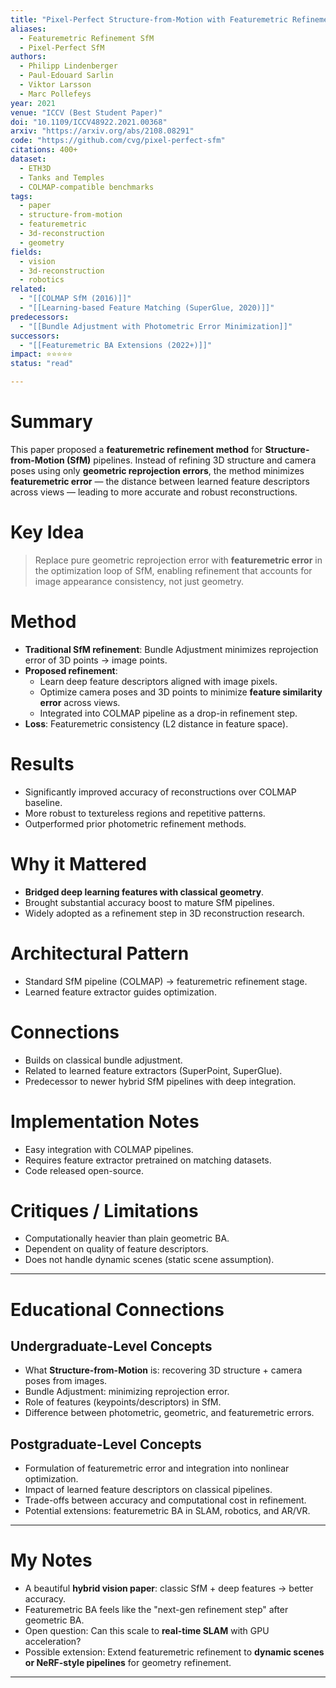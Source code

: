 ```yaml
---
title: "Pixel-Perfect Structure-from-Motion with Featuremetric Refinement (2021)"
aliases:
  - Featuremetric Refinement SfM
  - Pixel-Perfect SfM
authors:
  - Philipp Lindenberger
  - Paul-Edouard Sarlin
  - Viktor Larsson
  - Marc Pollefeys
year: 2021
venue: "ICCV (Best Student Paper)"
doi: "10.1109/ICCV48922.2021.00368"
arxiv: "https://arxiv.org/abs/2108.08291"
code: "https://github.com/cvg/pixel-perfect-sfm"
citations: 400+
dataset:
  - ETH3D
  - Tanks and Temples
  - COLMAP-compatible benchmarks
tags:
  - paper
  - structure-from-motion
  - featuremetric
  - 3d-reconstruction
  - geometry
fields:
  - vision
  - 3d-reconstruction
  - robotics
related:
  - "[[COLMAP SfM (2016)]]"
  - "[[Learning-based Feature Matching (SuperGlue, 2020)]]"
predecessors:
  - "[[Bundle Adjustment with Photometric Error Minimization]]"
successors:
  - "[[Featuremetric BA Extensions (2022+)]]"
impact: ⭐⭐⭐⭐⭐
status: "read"

---
```


# Summary
This paper proposed a **featuremetric refinement method** for **Structure-from-Motion (SfM)** pipelines. Instead of refining 3D structure and camera poses using only **geometric reprojection errors**, the method minimizes **featuremetric error** — the distance between learned feature descriptors across views — leading to more accurate and robust reconstructions.

# Key Idea
> Replace pure geometric reprojection error with **featuremetric error** in the optimization loop of SfM, enabling refinement that accounts for image appearance consistency, not just geometry.

# Method
- **Traditional SfM refinement**: Bundle Adjustment minimizes reprojection error of 3D points → image points.  
- **Proposed refinement**:  
  - Learn deep feature descriptors aligned with image pixels.  
  - Optimize camera poses and 3D points to minimize **feature similarity error** across views.  
  - Integrated into COLMAP pipeline as a drop-in refinement step.  
- **Loss**: Featuremetric consistency (L2 distance in feature space).  

# Results
- Significantly improved accuracy of reconstructions over COLMAP baseline.  
- More robust to textureless regions and repetitive patterns.  
- Outperformed prior photometric refinement methods.  

# Why it Mattered
- **Bridged deep learning features with classical geometry**.  
- Brought substantial accuracy boost to mature SfM pipelines.  
- Widely adopted as a refinement step in 3D reconstruction research.  

# Architectural Pattern
- Standard SfM pipeline (COLMAP) → featuremetric refinement stage.  
- Learned feature extractor guides optimization.  

# Connections
- Builds on classical bundle adjustment.  
- Related to learned feature extractors (SuperPoint, SuperGlue).  
- Predecessor to newer hybrid SfM pipelines with deep integration.  

# Implementation Notes
- Easy integration with COLMAP pipelines.  
- Requires feature extractor pretrained on matching datasets.  
- Code released open-source.  

# Critiques / Limitations
- Computationally heavier than plain geometric BA.  
- Dependent on quality of feature descriptors.  
- Does not handle dynamic scenes (static scene assumption).  

---

# Educational Connections

## Undergraduate-Level Concepts
- What **Structure-from-Motion** is: recovering 3D structure + camera poses from images.  
- Bundle Adjustment: minimizing reprojection error.  
- Role of features (keypoints/descriptors) in SfM.  
- Difference between photometric, geometric, and featuremetric errors.  

## Postgraduate-Level Concepts
- Formulation of featuremetric error and integration into nonlinear optimization.  
- Impact of learned feature descriptors on classical pipelines.  
- Trade-offs between accuracy and computational cost in refinement.  
- Potential extensions: featuremetric BA in SLAM, robotics, and AR/VR.  

---

# My Notes
- A beautiful **hybrid vision paper**: classic SfM + deep features → better accuracy.  
- Featuremetric BA feels like the "next-gen refinement step" after geometric BA.  
- Open question: Can this scale to **real-time SLAM** with GPU acceleration?  
- Possible extension: Extend featuremetric refinement to **dynamic scenes or NeRF-style pipelines** for geometry refinement.  

---
